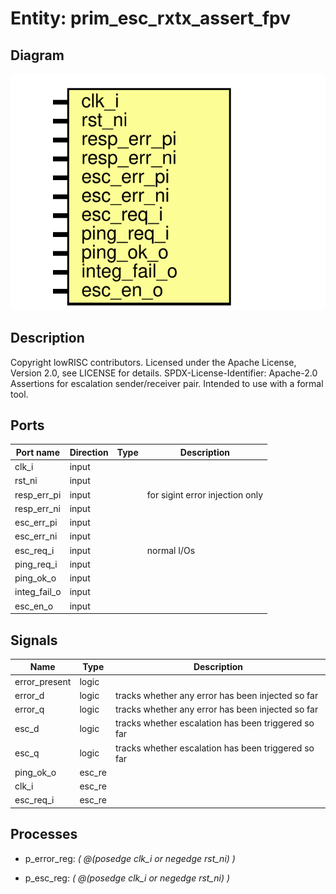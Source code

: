 # Entity: prim_esc_rxtx_assert_fpv
## Diagram
![Diagram](prim_esc_rxtx_assert_fpv.svg "Diagram")
## Description
Copyright lowRISC contributors.
 Licensed under the Apache License, Version 2.0, see LICENSE for details.
 SPDX-License-Identifier: Apache-2.0
 Assertions for escalation sender/receiver pair. Intended to use with
 a formal tool.
 
## Ports
| Port name    | Direction | Type | Description                     |
| ------------ | --------- | ---- | ------------------------------- |
| clk_i        | input     |      |                                 |
| rst_ni       | input     |      |                                 |
| resp_err_pi  | input     |      | for sigint error injection only |
| resp_err_ni  | input     |      |                                 |
| esc_err_pi   | input     |      |                                 |
| esc_err_ni   | input     |      |                                 |
| esc_req_i    | input     |      | normal I/Os                     |
| ping_req_i   | input     |      |                                 |
| ping_ok_o    | input     |      |                                 |
| integ_fail_o | input     |      |                                 |
| esc_en_o     | input     |      |                                 |
## Signals
| Name          | Type   | Description                                          |
| ------------- | ------ | ---------------------------------------------------- |
| error_present | logic  |                                                      |
| error_d       | logic  | tracks whether any error has been injected so far    |
| error_q       | logic  | tracks whether any error has been injected so far    |
| esc_d         | logic  | tracks whether escalation has been triggered so far  |
| esc_q         | logic  | tracks whether escalation has been triggered so far  |
| ping_ok_o     | esc_re |                                                      |
| clk_i         | esc_re |                                                      |
| esc_req_i     | esc_re |                                                      |
## Processes
- p_error_reg: _( @(posedge clk_i or negedge rst_ni) )_

- p_esc_reg: _( @(posedge clk_i or negedge rst_ni) )_

